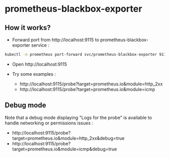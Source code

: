 # prometheus-blackbox-exporter

## How it works?

* Forward port from http://localhost:9115 to prometheus-blackbox-exporter service :

```bash
kubectl -n prometheus port-forward svc/prometheus-blackbox-exporter 9115:9115
```

* Open http://localhost:9115

* Try some examples :
  * http://localhost:9115/probe?target=prometheus.io&module=http_2xx
  * http://localhost:9115/probe?target=prometheus.io&module=icmp


## Debug mode

Note that a debug mode displaying "Logs for the probe" is available to handle networking or permissions issues :

* http://localhost:9115/probe?target=prometheus.io&module=http_2xx&debug=true
* http://localhost:9115/probe?target=prometheus.io&module=icmp&debug=true

